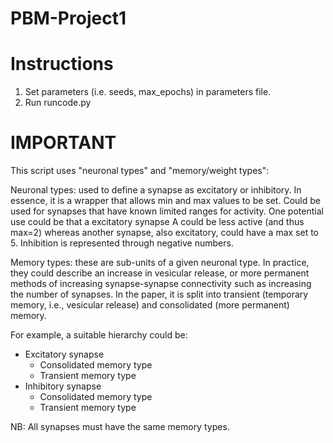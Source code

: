 # PBM-Project1

# Instructions
1) Set parameters (i.e. seeds, max_epochs) in parameters file.
2) Run runcode.py

# IMPORTANT
This script uses "neuronal types" and "memory/weight types":

Neuronal types: used to define a synapse as excitatory or inhibitory. In essence, it is a wrapper that allows min and max values to be set. Could be used for synapses that have known limited ranges for activity. One potential use could be that a excitatory synapse A could be less active (and thus max=2) whereas another synapse, also excitatory, could have a max set to 5. Inhibition is represented through negative numbers.

Memory types: these are sub-units of a given neuronal type. In practice, they could describe an increase in vesicular release, or more permanent methods of increasing synapse-synapse connectivity such as increasing the number of synapses. In the paper, it is split into transient (temporary memory, i.e., vesicular release) and consolidated (more permanent) memory.

For example, a suitable hierarchy could be:

 - Excitatory synapse
   - Consolidated memory type
   - Transient memory type
 - Inhibitory synapse
   - Consolidated memory type
   - Transient memory type

NB: All synapses must have the same memory types.
